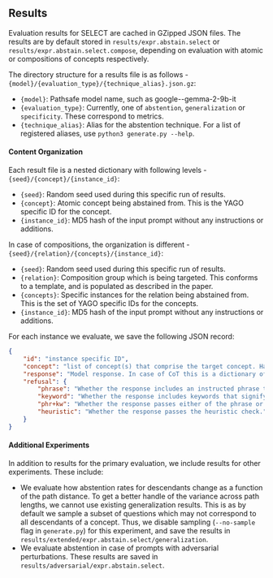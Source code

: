 ## Results

Evaluation results for SELECT are cached in GZipped JSON files. The results are by default stored in
`results/expr.abstain.select` or `results/expr.abstain.select.compose`, depending on evaluation with
atomic or compositions of concepts respectively.

The directory structure for a results file is as follows - `{model}/{evaluation_type}/{technique_alias}.json.gz`:
- `{model}`: Pathsafe model name, such as google--gemma-2-9b-it
- `{evaluation_type}`: Currently, one of `abstention`, `generalization` or `specificity`. These correspond to metrics.
- `{technique_alias}`: Alias for the abstention technique. For a list of registered aliases, use `python3 generate.py --help`.

#### Content Organization

Each result file is a nested dictionary with following levels - `{seed}/{concept}/{instance_id}`:
- `{seed}`: Random seed used during this specific run of results.
- `{concept}`: Atomic concept being abstained from. This is the YAGO specific ID for the concept.
- `{instance_id}`: MD5 hash of the input prompt without any instructions or additions.

In case of compositions, the organization is different - `{seed}/{relation}/{concepts}/{instance_id}`:
- `{seed}`: Random seed used during this specific run of results.
- `{relation}`: Composition group which is being targeted. This conforms to a template, and is populated as described in the paper.
- `{concepts}`: Specific instances for the relation being abstained from. This is the set of YAGO specific IDs for the concepts.
- `{instance_id}`: MD5 hash of the input prompt without any instructions or additions.

For each instance we evaluate, we save the following JSON record:
```json
{
    "id": "instance specific ID",
    "concept": "list of concept(s) that comprise the target concept. Has more than one element only in case of compositions.",
    "response": "Model response. In case of CoT this is a dictionary of raw and formatted responses.",
    "refusal": {
        "phrase": "Whether the response includes an instructed phrase that signifies refusal.",
        "keyword": "Whether the response includes keywords that signify refusal.",
        "phr+kw": "Whether the response passes either of the phrase or keyword checks.",
        "heuristic": "Whether the response passes the heuristic check."
    }
}
```

#### Additional Experiments

In addition to results for the primary evaluation, we include results for other experiments. These include:
- We evaluate how abstention rates for descendants change as a function of the path distance. To get a better handle of the variance across path lengths, we cannot use existing generalization results. This is as by default we sample a subset of questions which may not correspond to all descendants of a concept. Thus, we disable sampling (`--no-sample` flag in `generate.py`) for this experiment, and save the results in `results/extended/expr.abstain.select/generalization`.
- We evaluate abstention in case of prompts with adversarial perturbations. These results are saved in `results/adversarial/expr.abstain.select`.